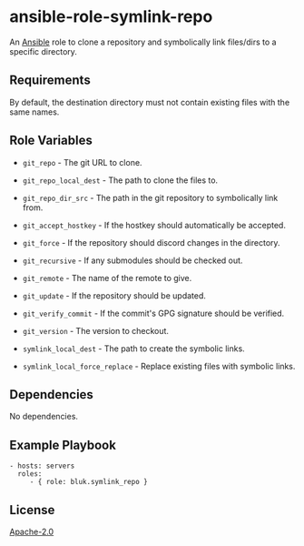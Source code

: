 ansible-role-symlink-repo
=========================

An [Ansible][ansible] role to clone a repository and symbolically link
files/dirs to a specific directory.

Requirements
------------

By default, the destination directory must not contain existing files with the same
names.

Role Variables
--------------

* `git_repo` - The git URL to clone.

* `git_repo_local_dest` - The path to clone the files to.

* `git_repo_dir_src` - The path in the git repository to symbolically link from.

* `git_accept_hostkey` - If the hostkey should automatically be accepted.

* `git_force` - If the repository should discord changes in the directory.

* `git_recursive` - If any submodules should be checked out.

* `git_remote` - The name of the remote to give.

* `git_update` - If the repository should be updated.

* `git_verify_commit` - If the commit's GPG signature should be verified.

* `git_version` - The version to checkout.

* `symlink_local_dest` - The path to create the symbolic links.

* `symlink_local_force_replace` - Replace existing files with symbolic links.

Dependencies
------------

No dependencies.

Example Playbook
----------------

```
- hosts: servers
  roles:
     - { role: bluk.symlink_repo }
```

License
-------

[Apache-2.0][LICENSE]

[ansible]: https://www.ansible.com
[LICENSE]: LICENSE
